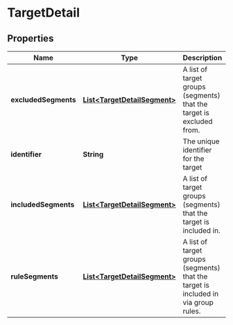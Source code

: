 # TargetDetail

## Properties
Name | Type | Description | Notes
------------ | ------------- | ------------- | -------------
**excludedSegments** | [**List&lt;TargetDetailSegment&gt;**](TargetDetailSegment.md) | A list of target groups (segments) that the target is excluded from. |  [optional]
**identifier** | **String** | The unique identifier for the target | 
**includedSegments** | [**List&lt;TargetDetailSegment&gt;**](TargetDetailSegment.md) | A list of target groups (segments) that the target is included in. |  [optional]
**ruleSegments** | [**List&lt;TargetDetailSegment&gt;**](TargetDetailSegment.md) | A list of target groups (segments) that the target is included in via group rules. |  [optional]
